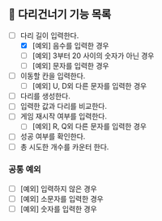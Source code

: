 ## 🚀 다리건너기 기능 목록
- [ ] 다리 길이 입력한다.
  - [X] [예외] 음수를 입력한 경우
  - [ ] [예외] 3부터 20 사이의 숫자가 아닌 경우
  - [ ] [예외] 문자를 입력한 경우
- [ ] 이동할 칸을 입력한다.
  - [ ] [예외] U, D외 다른 문자를 입력한 경우
- [ ] 다리를 생성한다.
- [ ] 입력한 값과 다리를 비교한다.
- [ ] 게임 재시작 여부를 입력한다.
  - [ ] [예외] R, Q외 다른 문자를 입력한 경우
- [ ] 성공 여부를 확인한다.
- [ ] 총 시도한 개수를 카운터 한다.

### 공통 예외
- [ ] [예외] 입력하지 않은 경우
- [ ] [예외] 소문자를 입력한 경우
- [ ] [예외] 숫자를 입력한 경우
